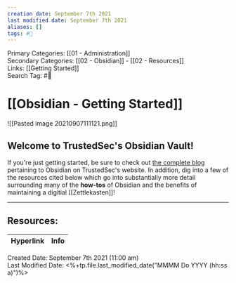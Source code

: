 ```yaml
---
creation date: September 7th 2021
last modified date: September 7th 2021
aliases: []
tags: #📖
---
```


Primary Categories: [[01 - Administration]]  
Secondary Categories:  [[02 - Obsidian]] - [[02 - Resources]]  
Links: [[Getting Started]]  
Search Tag: #📖  

# [[Obsidian - Getting Started]]  

![[Pasted image 20210907111121.png]]

## Welcome to TrustedSec's Obsidian Vault!

If you're just getting started, be sure to check out [the complete blog](https://www.trustedsec.com/blog/obsidian-taming-a-collective-consciousness/pertaining) pertaining to Obsidian on TrustedSec's website. In addition, dig into a few of the resources cited below which go into substantially more detail surrounding many of the **how-tos** of Obsidian and the benefits of maintaining a digitial [[Zettlekasten]]! 

___

## Resources:

| Hyperlink | Info |
| --------- | ---- |


Created Date: September 7th 2021 (11:00 am)  
Last Modified Date: <%+tp.file.last_modified_date("MMMM Do YYYY (hh:ss a)")%>
